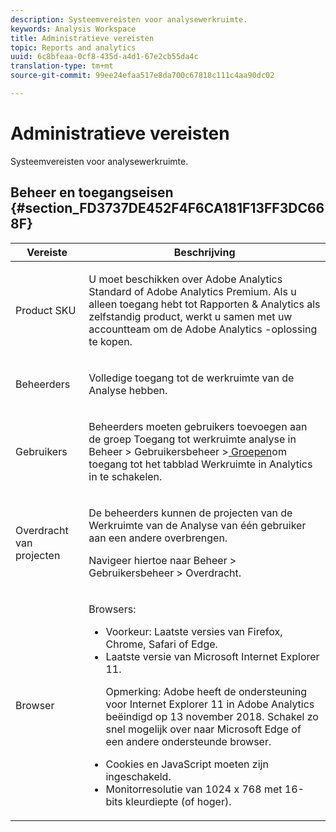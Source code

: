 ```yaml
---
description: Systeemvereisten voor analysewerkruimte.
keywords: Analysis Workspace
title: Administratieve vereisten
topic: Reports and analytics
uuid: 6c8bfeaa-0cf8-435d-a4d1-67e2cb55da4c
translation-type: tm+mt
source-git-commit: 99ee24efaa517e8da700c67818c111c4aa90dc02

---
```



# Administratieve vereisten

Systeemvereisten voor analysewerkruimte.

## Beheer en toegangseisen {#section_FD3737DE452F4F6CA181F13FF3DC668F}

<table id="table_3065772701A64D4EB5F175100A60F284"> 
 <thead> 
  <tr> 
   <th colname="col1" class="entry"> Vereiste </th> 
   <th colname="col2" class="entry"> Beschrijving </th> 
  </tr>
 </thead>
 <tbody> 
  <tr> 
   <td colname="col1"> Product SKU </td> 
   <td colname="col2"> <p> U moet beschikken over <span class="keyword"> Adobe Analytics Standard</span> of <span class="keyword"> Adobe Analytics</span> Premium. Als u alleen toegang hebt tot Rapporten &amp; Analytics als zelfstandig product, werkt u samen met uw accountteam om de <span class="keyword"> Adobe Analytics</span> -oplossing te kopen. </p> </td> 
  </tr> 
  <tr> 
   <td colname="col1"> Beheerders </td> 
   <td colname="col2"> <p>Volledige toegang tot de werkruimte van de Analyse hebben. </p> </td> 
  </tr> 
  <tr> 
   <td colname="col1"> Gebruikers </td> 
   <td colname="col2"> <p>Beheerders moeten gebruikers toevoegen aan de groep Toegang tot <span class="uicontrol"> werkruimte</span> analyse in <span class="uicontrol"> Beheer</span> &gt; <span class="uicontrol"> Gebruikersbeheer</span> &gt;<a href="https://marketing.adobe.com/resources/help/en_US/reference/groups.html"  > Groepen</a>om toegang tot het tabblad Werkruimte in Analytics in te schakelen. </p> </td> 
  </tr> 
  <tr> 
   <td colname="col1"> Overdracht van projecten </td> 
   <td colname="col2"> <p>De beheerders kunnen de projecten van de Werkruimte <span class="wintitle"> van de</span> Analyse van één gebruiker aan een andere overbrengen. </p> <p>Navigeer hiertoe naar <span class="uicontrol"> Beheer</span> &gt; <span class="uicontrol"> Gebruikersbeheer</span> &gt; <span class="uicontrol"> Overdracht</span>. </p> </td> 
  </tr> 
  <tr> 
   <td colname="col1"> Browser </td> 
   <td colname="col2"> <p> Browsers: </p> 
    <ul id="ul_B10D000F38DC44F68E2909B483E58FE0"> 
     <li id="li_5A905B0F5342443B96433FDBB1015CA9">Voorkeur: Laatste versies van Firefox, Chrome, Safari of Edge. </li> 
     <li id="li_75D6560CE77748B6B2A794B374E3C6F8"> Laatste versie van Microsoft Internet Explorer 11. <p> Opmerking:  Adobe heeft de ondersteuning voor Internet Explorer 11 in Adobe Analytics beëindigd op 13 november 2018. Schakel zo snel mogelijk over naar Microsoft Edge of een andere ondersteunde browser.</p> </li> 
    </ul> 
    <ul id="ul_74DD135CDAEF40A28DCCE927212B4163"> 
     <li id="li_385DCC2B725E4FDBAE75F57E96889B2E"> Cookies en JavaScript moeten zijn ingeschakeld. </li> 
     <li id="li_AE8D64267EC74C5290CB5793FB0C04D1">Monitorresolutie van 1024 x 768 met 16-bits kleurdiepte (of hoger). </li> 
    </ul> </td> 
  </tr> 
 </tbody> 
</table>

